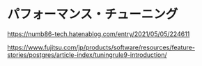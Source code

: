 # パフォーマンス・チューニング

https://numb86-tech.hatenablog.com/entry/2021/05/05/224611

https://www.fujitsu.com/jp/products/software/resources/feature-stories/postgres/article-index/tuningrule9-introduction/
